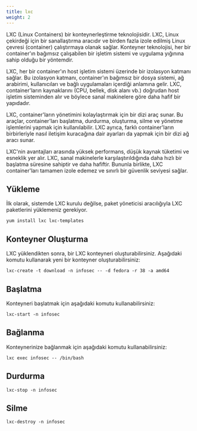```yaml
---
title: lxc
weight: 2
---
```


LXC (Linux Containers) bir konteynerleştirme teknolojisidir. LXC, Linux çekirdeği için bir sanallaştırma aracıdır ve birden fazla izole edilmiş Linux çevresi (container) çalıştırmaya olanak sağlar. Konteyner teknolojisi, her bir container'ın bağımsız çalışabilen bir işletim sistemi ve uygulama yığınına sahip olduğu bir yöntemdir.

LXC, her bir container'ın host işletim sistemi üzerinde bir izolasyon katmanı sağlar. Bu izolasyon katmanı, container'ın bağımsız bir dosya sistemi, ağ arabirimi, kullanıcıları ve bağlı uygulamaları içerdiği anlamına gelir. LXC, container'ların kaynaklarını (CPU, bellek, disk alanı vb.) doğrudan host işletim sisteminden alır ve böylece sanal makinelere göre daha hafif bir yapıdadır.

LXC, container'ların yönetimini kolaylaştırmak için bir dizi araç sunar. Bu araçlar, container'ları başlatma, durdurma, oluşturma, silme ve yönetme işlemlerini yapmak için kullanılabilir. LXC ayrıca, farklı container'ların birbirleriyle nasıl iletişim kuracağına dair ayarları da yapmak için bir dizi ağ aracı sunar.

LXC'nin avantajları arasında yüksek performans, düşük kaynak tüketimi ve esneklik yer alır. LXC, sanal makinelerle karşılaştırıldığında daha hızlı bir başlatma süresine sahiptir ve daha hafiftir. Bununla birlikte, LXC container'ları tamamen izole edemez ve sınırlı bir güvenlik seviyesi sağlar.


## Yükleme

İlk olarak, sistemde LXC kurulu değilse, paket yöneticisi aracılığıyla LXC paketlerini yüklemeniz gerekiyor. 

```tpl
yum install lxc lxc-templates
```

## Konteyner Oluşturma

LXC yüklendikten sonra, bir LXC konteyneri oluşturabilirsiniz. Aşağıdaki komutu kullanarak yeni bir konteyner oluşturabilirsiniz:

```tpl
lxc-create -t download -n infosec -- -d fedora -r 38 -a amd64
```

## Başlatma

Konteyneri başlatmak için aşağıdaki komutu kullanabilirsiniz:

```tpl
lxc-start -n infosec
```

## Bağlanma

Konteynerinize bağlanmak için aşağıdaki komutu kullanabilirsiniz:

```tpl
lxc exec infosec -- /bin/bash
```

## Durdurma

```tpl
lxc-stop -n infosec
```

## Silme

```tpl
lxc-destroy -n infosec
```

